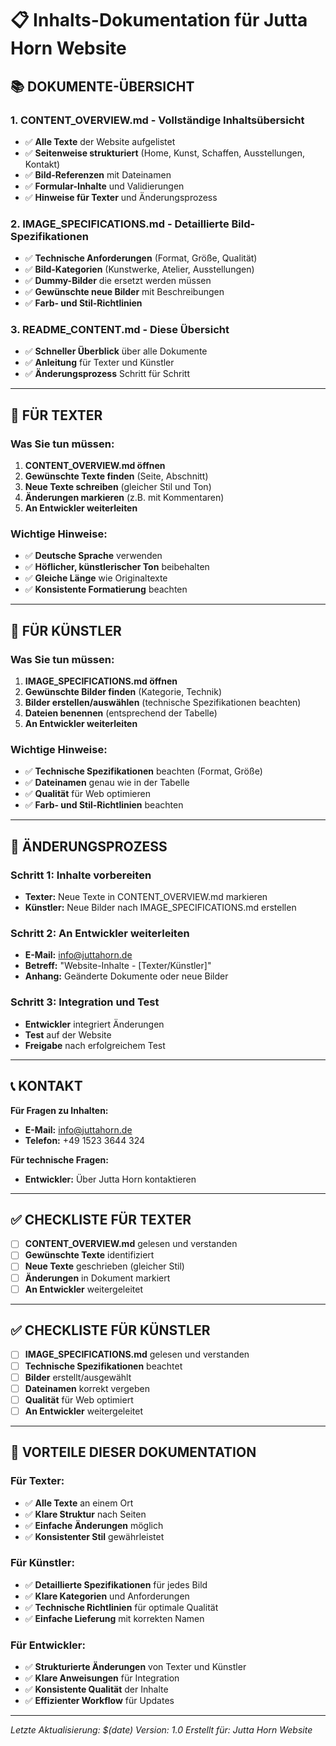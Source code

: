 # 📋 Inhalts-Dokumentation für Jutta Horn Website

## 📚 **DOKUMENTE-ÜBERSICHT**

### 1. **CONTENT_OVERVIEW.md** - Vollständige Inhaltsübersicht
- ✅ **Alle Texte** der Website aufgelistet
- ✅ **Seitenweise strukturiert** (Home, Kunst, Schaffen, Ausstellungen, Kontakt)
- ✅ **Bild-Referenzen** mit Dateinamen
- ✅ **Formular-Inhalte** und Validierungen
- ✅ **Hinweise für Texter** und Änderungsprozess

### 2. **IMAGE_SPECIFICATIONS.md** - Detaillierte Bild-Spezifikationen
- ✅ **Technische Anforderungen** (Format, Größe, Qualität)
- ✅ **Bild-Kategorien** (Kunstwerke, Atelier, Ausstellungen)
- ✅ **Dummy-Bilder** die ersetzt werden müssen
- ✅ **Gewünschte neue Bilder** mit Beschreibungen
- ✅ **Farb- und Stil-Richtlinien**

### 3. **README_CONTENT.md** - Diese Übersicht
- ✅ **Schneller Überblick** über alle Dokumente
- ✅ **Anleitung** für Texter und Künstler
- ✅ **Änderungsprozess** Schritt für Schritt

---

## 🎯 **FÜR TEXTER**

### Was Sie tun müssen:
1. **CONTENT_OVERVIEW.md öffnen**
2. **Gewünschte Texte finden** (Seite, Abschnitt)
3. **Neue Texte schreiben** (gleicher Stil und Ton)
4. **Änderungen markieren** (z.B. mit Kommentaren)
5. **An Entwickler weiterleiten**

### Wichtige Hinweise:
- ✅ **Deutsche Sprache** verwenden
- ✅ **Höflicher, künstlerischer Ton** beibehalten
- ✅ **Gleiche Länge** wie Originaltexte
- ✅ **Konsistente Formatierung** beachten

---

## 🎨 **FÜR KÜNSTLER**

### Was Sie tun müssen:
1. **IMAGE_SPECIFICATIONS.md öffnen**
2. **Gewünschte Bilder finden** (Kategorie, Technik)
3. **Bilder erstellen/auswählen** (technische Spezifikationen beachten)
4. **Dateien benennen** (entsprechend der Tabelle)
5. **An Entwickler weiterleiten**

### Wichtige Hinweise:
- ✅ **Technische Spezifikationen** beachten (Format, Größe)
- ✅ **Dateinamen** genau wie in der Tabelle
- ✅ **Qualität** für Web optimieren
- ✅ **Farb- und Stil-Richtlinien** beachten

---

## 🔄 **ÄNDERUNGSPROZESS**

### Schritt 1: Inhalte vorbereiten
- **Texter:** Neue Texte in CONTENT_OVERVIEW.md markieren
- **Künstler:** Neue Bilder nach IMAGE_SPECIFICATIONS.md erstellen

### Schritt 2: An Entwickler weiterleiten
- **E-Mail:** info@juttahorn.de
- **Betreff:** "Website-Inhalte - [Texter/Künstler]"
- **Anhang:** Geänderte Dokumente oder neue Bilder

### Schritt 3: Integration und Test
- **Entwickler** integriert Änderungen
- **Test** auf der Website
- **Freigabe** nach erfolgreichem Test

---

## 📞 **KONTAKT**

**Für Fragen zu Inhalten:**
- **E-Mail:** info@juttahorn.de
- **Telefon:** +49 1523 3644 324

**Für technische Fragen:**
- **Entwickler:** Über Jutta Horn kontaktieren

---

## ✅ **CHECKLISTE FÜR TEXTER**

- [ ] **CONTENT_OVERVIEW.md** gelesen und verstanden
- [ ] **Gewünschte Texte** identifiziert
- [ ] **Neue Texte** geschrieben (gleicher Stil)
- [ ] **Änderungen** in Dokument markiert
- [ ] **An Entwickler** weitergeleitet

---

## ✅ **CHECKLISTE FÜR KÜNSTLER**

- [ ] **IMAGE_SPECIFICATIONS.md** gelesen und verstanden
- [ ] **Technische Spezifikationen** beachtet
- [ ] **Bilder** erstellt/ausgewählt
- [ ] **Dateinamen** korrekt vergeben
- [ ] **Qualität** für Web optimiert
- [ ] **An Entwickler** weitergeleitet

---

## 🎉 **VORTEILE DIESER DOKUMENTATION**

### Für Texter:
- ✅ **Alle Texte** an einem Ort
- ✅ **Klare Struktur** nach Seiten
- ✅ **Einfache Änderungen** möglich
- ✅ **Konsistenter Stil** gewährleistet

### Für Künstler:
- ✅ **Detaillierte Spezifikationen** für jedes Bild
- ✅ **Klare Kategorien** und Anforderungen
- ✅ **Technische Richtlinien** für optimale Qualität
- ✅ **Einfache Lieferung** mit korrekten Namen

### Für Entwickler:
- ✅ **Strukturierte Änderungen** von Texter und Künstler
- ✅ **Klare Anweisungen** für Integration
- ✅ **Konsistente Qualität** der Inhalte
- ✅ **Effizienter Workflow** für Updates

---

*Letzte Aktualisierung: $(date)*
*Version: 1.0*
*Erstellt für: Jutta Horn Website*
